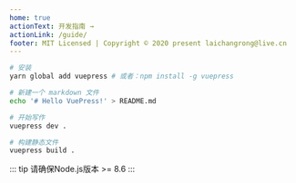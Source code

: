 ```yaml
---
home: true
actionText: 开发指南 →
actionLink: /guide/
footer: MIT Licensed | Copyright © 2020 present laichangrong@live.cn
---
```


```bash
# 安装
yarn global add vuepress # 或者：npm install -g vuepress

# 新建一个 markdown 文件
echo '# Hello VuePress!' > README.md

# 开始写作
vuepress dev .

# 构建静态文件
vuepress build .
```

::: tip
请确保Node.js版本 >= 8.6
:::